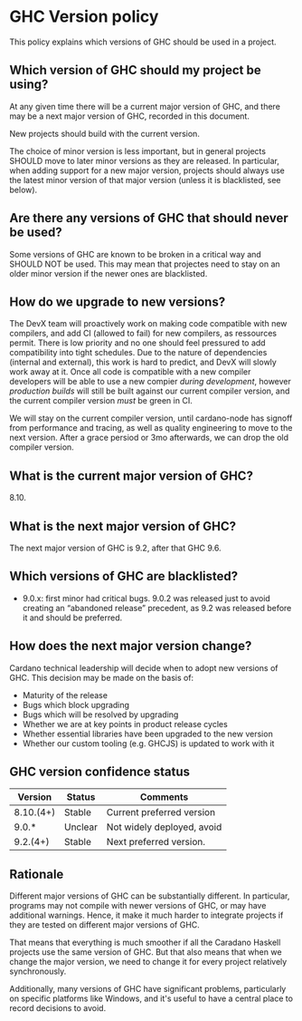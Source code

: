 # GHC Version policy

This policy explains which versions of GHC should be used in a project.

## Which version of GHC should my project be using?

At any given time there will be a current major version of GHC, and there may be a next major version of GHC, recorded in this document.

New projects should build with the current version.

The choice of minor version is less important, but in general projects SHOULD move to later minor versions as they are released. 
In particular, when adding support for a new major version, projects should always use the latest minor version of that major version (unless it is blacklisted, see below).

## Are there any versions of GHC that should never be used?

Some versions of GHC are known to be broken in a critical way and SHOULD NOT be used. 
This may mean that projectes need to stay on an older minor version if the newer ones are blacklisted.

## How do we upgrade to new versions?

The DevX team will proactively work on making code compatible with new compilers, and add CI (allowed to fail) for new compilers, as ressources permit. There is low priority
and no one should feel pressured to add compatibility into tight schedules. Due to the nature of dependencies (internal and external), this work is hard to predict, and DevX
will slowly work away at it. Once all code is compatible with a new compiler developers will be able to use a new compier _during development_, however _production builds_ will
still be built against our current compiler version, and the current compiler version _must_ be green in CI.

We will stay on the current compiler version, until cardano-node has signoff from performance and tracing, as well as quality engineering to move to the next version.  After a
grace persiod or 3mo afterwards, we can drop the old compiler version.

## What is the current major version of GHC?

8.10.

## What is the next major version of GHC?

The next major version of GHC is 9.2, after that GHC 9.6.

## Which versions of GHC are blacklisted?

- 9.0.x: first minor had critical bugs. 9.0.2 was released just to avoid creating an “abandoned release” precedent, as 9.2 was released before it and should be preferred.

## How does the next major version change?

Cardano technical leadership will decide when to adopt new versions of GHC. 
This decision may be made on the basis of:

- Maturity of the release
- Bugs which block upgrading
- Bugs which will be resolved by upgrading
- Whether we are at key points in product release cycles
- Whether essential libraries have been upgraded to the new version
- Whether our custom tooling (e.g. GHCJS) is updated to work with it

## GHC version confidence status

| Version | Status | Comments |
| -- | -- | -- |
| 8.10.(4+) | Stable | Current preferred version |
| 9.0.* | Unclear | Not widely deployed, avoid |
| 9.2.(4+) | Stable | Next preferred version. |

## Rationale

Different major versions of GHC can be substantially different.
In particular, programs may not compile with newer versions of GHC, or may have additional warnings.
Hence, it make it much harder to integrate projects if they are tested on different major versions of GHC.

That means that everything is much smoother if all the Caradano Haskell projects use the same version of GHC.
But that also means that when we change the major version, we need to change it for every project relatively synchronously.

Additionally, many versions of GHC have significant problems, particularly on specific platforms like Windows, and it's useful to have a central place to record decisions to avoid.
